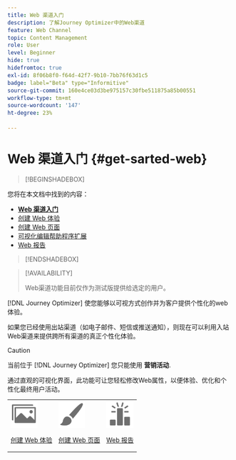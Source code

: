 ```yaml
---
title: Web 渠道入门
description: 了解Journey Optimizer中的Web渠道
feature: Web Channel
topic: Content Management
role: User
level: Beginner
hide: true
hidefromtoc: true
exl-id: 8f06b8f0-f64d-42f7-9b10-7bb76f63d1c5
badge: label="Beta" type="Informitive"
source-git-commit: 160e4ce03d3be975157c30fbe511875a85b00551
workflow-type: tm+mt
source-wordcount: '147'
ht-degree: 23%

---
```


# Web 渠道入门 {#get-sarted-web}

>[!BEGINSHADEBOX]

您将在本文档中找到的内容：

* **[Web 渠道入门](get-started-web.md)**
* [创建 Web 体验](create-web.md)
* [创建 Web 页面](author-web.md)
* [可视化编辑帮助程序扩展](visual-editing-helper.md)
* [Web 报告](web-report.md)

>[!ENDSHADEBOX]

>[!AVAILABILITY]
>
>Web渠道功能目前仅作为测试版提供给选定的用户。

[!DNL Journey Optimizer] 使您能够以可视方式创作并为客户提供个性化的web体验。

如果您已经使用出站渠道（如电子邮件、短信或推送通知），则现在可以利用入站Web渠道来提供跨所有渠道的真正个性化体验。

>[!CAUTION]
>
>当前位于 [!DNL Journey Optimizer] 您只能使用 **营销活动**.

通过直观的可视化界面，此功能可让您轻松修改Web属性，以便体验、优化和个性化最终用户活动。

<!--
[Learn more on web channel in this video](#video)
-->

<table>
<tr>
<td><img src="../assets/do-not-localize/icon_assets.svg" width="60px"><p><a href="create-web.md">创建 Web 体验</a></p></td>
<td><img src="../assets/do-not-localize/icon_design.svg" width="60px"><p><a href="author-web.md">创建 Web 页面</a></p></td>
<td><img src="../assets/do-not-localize/monitor.svg" width="60px"><p><a href="web-report.md">Web 报告</a></p></td>
</tr>
</table>

<!--
## How-to video{#video}

The video below shows how to 

>[!VIDEO]()
-->

